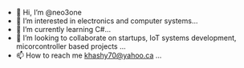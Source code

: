 - 👋 Hi, I’m @neo3one
- 👀 I’m interested in electronics and computer systems...
- 🌱 I’m currently learning C#...
- 💞️ I’m looking to collaborate on startups, IoT systems development, micorcontroller based projects ...
- 📫 How to reach me khashy70@yahoo.ca ...

<!---
neo3one/neo3one is a ✨ special ✨ repository because its `README.md` (this file) appears on your GitHub profile.
You can click the Preview link to take a look at your changes.
--->
